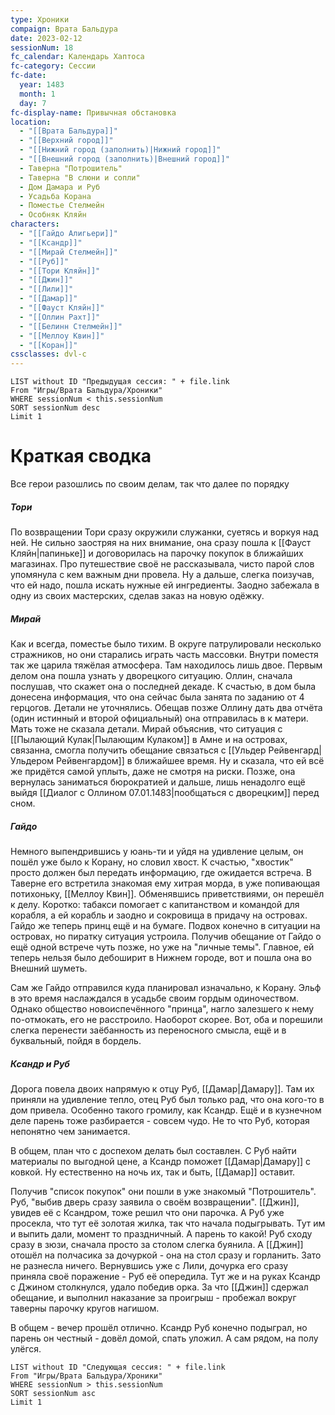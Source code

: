 ```yaml
---
type: Хроники
compaign: Врата Бальдура
date: 2023-02-12
sessionNum: 18
fc_calendar: Календарь Хаптоса
fc-category: Сессии
fc-date:
  year: 1483
  month: 1
  day: 7
fc-display-name: Привычная обстановка
location:
  - "[[Врата Бальдура]]"
  - "[[Верхний город]]"
  - "[[Нижний город (заполнить)|Нижний город]]"
  - "[[Внешний город (заполнить)|Внешний город]]"
  - Таверна "Потрошитель"
  - Таверна "В слюни и сопли"
  - Дом Дамара и Руб
  - Усадьба Корана
  - Поместье Стелмейн
  - Особняк Кляйн
characters:
  - "[[Гайдо Алигьери]]"
  - "[[Ксандр]]"
  - "[[Мирай Стелмейн]]"
  - "[[Руб]]"
  - "[[Тори Кляйн]]"
  - "[[Джин]]"
  - "[[Лили]]"
  - "[[Дамар]]"
  - "[[Фауст Кляйн]]"
  - "[[Оллин Рахт]]"
  - "[[Белинн Стелмейн]]"
  - "[[Меллоу Квин]]"
  - "[[Коран]]"
cssclasses: dvl-c
---
```


```dataview
LIST without ID "Предыдущая сессия: " + file.link
From "Игры/Врата Бальдура/Хроники" 
WHERE sessionNum < this.sessionNum
SORT sessionNum desc
Limit 1
```


# Краткая сводка
Все герои разошлись по своим делам, так что далее по порядку

##### Тори
По возвращении Тори сразу окружили служанки, суетясь и воркуя над ней. Не сильно заостряя на них внимание, она сразу пошла к [[Фауст Кляйн|папиньке]] и договорилась на парочку покупок в ближайших магазинах. Про путешествие своё не рассказывала, чисто парой слов упомянула с кем важным дни провела. Ну а дальше, слегка поизучав, что ей надо, пошла искать нужные ей ингредиенты. Заодно забежала в одну из своих мастерских, сделав заказ на новую одёжку. 

##### Мирай
Как и всегда, поместье было тихим. В округе патрулировали несколько стражников, но они старались играть часть массовки. Внутри поместя так же царила тяжёлая атмосфера. Там находилось лишь двое. Первым делом она пошла узнать у дворецкого ситуацию. Оллин, сначала послушав, что скажет она о последней декаде. К счастью, в дом была донесена информация, что она сейчас была занята по заданию от 4 герцогов. Детали не уточнялись. Обещав позже Оллину дать два отчёта (один истинный и второй официальный) она отправилась в к матери. Мать тоже не сказала детали. Мирай объяснив, что ситуация с [[Пылающий Кулак|Пылающим Кулаком]] в Амне и на островах, связанна, смогла получить обещание связаться с [[Ульдер Рейвенгард|Ульдером Рейвенгардом]] в ближайшее время. Ну и сказала, что ей всё же придётся самой уплыть, даже не смотря на риски. Позже, она вернулась заниматься бюрократией и дальше, лишь ненадолго ещё выйдя [[Диалог  с Оллином 07.01.1483|пообщаться с дворецким]] перед сном.

##### Гайдо
Немного выпендрившись у юань-ти и уйдя на удивление целым, он пошёл уже было к Корану, но словил хвост. К счастью, "хвостик" просто должен был передать информацию, где ожидается встреча. В Таверне его встретила знакомая ему хитрая морда, в уже попивающая потихоньку, [[Меллоу Квин]]. Обменявшись приветствиями, он перешёл к делу. Коротко: табакси помогает с капитанством и командой для корабля, а ей корабль и заодно и сокровища в придачу на островах. Гайдо же теперь принц ещё и на бумаге. Подвох конечно в ситуации на островах, но пиратку ситуация устроила. Получив обещание от Гайдо о ещё одной встрече чуть позже, но уже на "личные темы". Главное, ей теперь нельзя было дебоширит в Нижнем городе, вот и пошла она во Внешний шуметь.

Сам же Гайдо отправился куда планировал изначально, к Корану. Эльф в это время наслаждался в усадьбе своим гордым одиночеством. Однако общество новоиспечённого "принца", нагло залезшего к нему по-отмокать, его не расстроило. Наоборот скорее. Вот, оба и порешили слегка перенести заёбанность из переносного смысла, ещё и в буквальный, пойдя в бордель.

##### Ксандр и Руб
Дорога повела двоих напрямую к отцу Руб, [[Дамар|Дамару]]. Там их приняли на удивление тепло, отец Руб был только рад, что она кого-то в дом привела. Особенно такого громилу, как Ксандр. Ещё и в кузнечном деле парень тоже разбирается - совсем чудо. Не то что Руб, которая непонятно чем занимается. 

В общем, план что с доспехом делать был составлен. С Руб найти материалы по выгодной цене, а Ксандр поможет [[Дамар|Дамару]] с ковкой. Ну естественно на ночь их, так и быть, [[Дамар]] оставит.

Получив "список покупок" они пошли в уже знакомый "Потрошитель". Руб, "выбив дверь сразу заявила о своём возвращении". [[Джин]], увидев её с Ксандром, тоже решил что они парочка. А Руб уже просекла, что тут её золотая жилка, так что начала подыгрывать. Тут им и выпить дали, момент то праздничный. А парень то какой! Руб сходу сразу в зюзи, сначала просто за столом слегка буянила. А [[Джин]] отошёл на полчасика за дочуркой - она на стол сразу и горланить. Зато не разнесла ничего.
Вернувшись уже с Лили, дочурка его сразу приняла своё поражение - Руб её опередила. Тут же и на руках Ксандр с Джином столкнулся, удало победив орка. За что [[Джин]] сдержал обещание, и выполнил наказание за проигрыш - пробежал вокруг таверны парочку кругов нагишом. 

В общем - вечер прошёл отлично. Ксандр Руб конечно подыграл, но парень он честный - довёл домой, спать уложил. А сам рядом, на полу улёгся.


```dataview
LIST without ID "Следующая сессия: " + file.link
From "Игры/Врата Бальдура/Хроники" 
WHERE sessionNum > this.sessionNum
SORT sessionNum asc
Limit 1
```